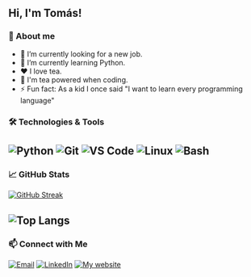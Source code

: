 ## Hi, I'm Tomás!

### 👋 About me

* 🔭 I’m currently looking for a new job.
* 🌱 I’m currently learning Python.
* ❤️ I love tea.
* 🍵 I'm tea powered when coding.
* ⚡ Fun fact: As a kid I once said "I want to learn every programming language"

### 🛠️ Technologies & Tools

![Python](https://img.shields.io/badge/Python-3776AB?style=flat&logo=python&logoColor=white)
![Git](https://img.shields.io/badge/Git-F05032?style=flat&logo=git&logoColor=white)
![VS Code](https://img.shields.io/badge/VS%20Code-007ACC?style=flat&logo=visual-studio-code&logoColor=white)
![Linux](https://img.shields.io/badge/Linux-FCC624?style=flat&logo=linux&logoColor=black)
![Bash](https://img.shields.io/badge/Bash-4EAA25?style=flat&logo=gnu-bash&logoColor=white)
---

### 📈 GitHub Stats
[![GitHub Streak](https://github-readme-streak-stats.herokuapp.com?user=TSusinna&theme=dark&date_format=M%20j%5B%2C%20Y%5D&mode=weekly)](https://git.io/streak-stats)

![Top Langs](https://github-readme-stats.vercel.app/api/top-langs/?username=TSusinna&layout=compact)
---

### 📫 Connect with Me

[![Email](https://img.shields.io/badge/Email-D14836?style=flat&logo=gmail&logoColor=white)](mailto:tomas.susinna@outlook.com)
[![LinkedIn](https://img.shields.io/badge/LinkedIn-0A66C2?style=flat&logo=linkedin&logoColor=white)](https://linkedin.com/in/susinnatomas)
[![My website](https://img.shields.io/badge/Website-000000?style=flat&logo=About.me&logoColor=white)](https://tsusinna.github.io/static_site/)

